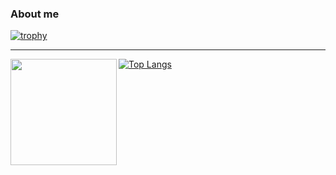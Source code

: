 ### About me

[![trophy](https://github-profile-trophy.vercel.app/?username=werockstar&theme=onedark)](https://github.com/ryo-ma/github-profile-trophy)

---
<div>
  <img height="170" align="left" src="https://github-readme-stats.vercel.app/api?username=werockstar&count_private=true&include_all_commits=true" />
</div>

[![Top Langs](https://github-readme-stats.vercel.app/api/top-langs/?username=werockstar&layout=compact)](https://github.com/anuraghazra/github-readme-stats)
